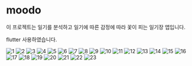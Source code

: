 # moodo
이 프로젝트는 일기를 분석하고 일기에 따른 감정에 따라 꽃이 피는 일기장 앱입니다. 
<br>

flutter 사용하였습니다.

![1](https://github.com/user-attachments/assets/ccc3de1c-1467-4376-9262-fabe45f09475)
![2](https://github.com/user-attachments/assets/51352c1e-5e54-429b-be0f-98f8e335f646)
![3](https://github.com/user-attachments/assets/ce81717d-6a26-4d01-bd6b-8b63a943342e)
![4](https://github.com/user-attachments/assets/d3b9e328-2314-476c-be68-878c24344bc1)
![5](https://github.com/user-attachments/assets/a484ab55-18c6-4e1c-bb7b-fe74f54c99d5)
![6](https://github.com/user-attachments/assets/82db658e-eb11-41f9-bda6-ebd58de94d41)
![7](https://github.com/user-attachments/assets/2216705d-0fad-4e38-84da-9e38b3e76e46)
![8](https://github.com/user-attachments/assets/7abed8e6-4da0-4e51-88f4-074ced06ba77)
![9](https://github.com/user-attachments/assets/6ea30e54-3f81-4c9b-83cd-6b9403e4c0c7)
![10](https://github.com/user-attachments/assets/87aa5173-2879-4255-8d43-c8d09ae83b79)
![11](https://github.com/user-attachments/assets/72e39c73-f864-407b-8714-688f63a152d7)
![12](https://github.com/user-attachments/assets/8be3ec67-7715-4892-ad54-a1aafd8c2822)
![13](https://github.com/user-attachments/assets/6081efe0-a8ed-465f-8157-ae8222bf3958)
![14](https://github.com/user-attachments/assets/3ecb3ff4-cdd8-4127-a79d-ac83642b9a40)
![15](https://github.com/user-attachments/assets/7b317555-fa01-4a8d-ae58-88566e642626)
![16](https://github.com/user-attachments/assets/479a3661-b015-4e70-b3b4-05f0576c501c)
![17](https://github.com/user-attachments/assets/31e2c84b-a27e-462a-8ba7-d502a5cdff3a)
![18](https://github.com/user-attachments/assets/9b69d294-35bd-4369-a3f4-7e4e9c7d75fa)
![19](https://github.com/user-attachments/assets/6c5bf9d8-d113-4901-88c4-7fca000edd67)
![20](https://github.com/user-attachments/assets/ed8122ac-70d9-4ac0-a508-0ea96ee9074e)
![21](https://github.com/user-attachments/assets/7ec3ef8b-ac7e-43bb-9de4-48c5fd4fe2c6)
![22](https://github.com/user-attachments/assets/622e9789-10a0-4306-964a-1b293d4156c0)
![23](https://github.com/user-attachments/assets/32b13e2b-022e-44f9-9887-d8271b50d070)
